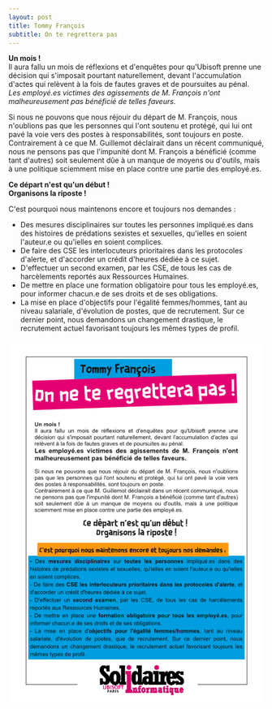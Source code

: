```yaml
---
layout: post
title: Tommy François
subtitle: On te regrettera pas
---
```


**Un mois !**  
Il aura fallu un mois de réflexions et d'enquêtes pour qu'Ubisoft prenne une décision qui s'imposait pourtant naturellement, devant l'accumulation d'actes qui relèvent à la fois de fautes graves et de poursuites au pénal.  
*Les employé.es victimes des agissements de M. François n'ont malheureusement pas bénéficié de telles faveurs.*

Si nous ne pouvons que nous réjouir du départ de M. François, nous n'oublions pas que les personnes qui l'ont soutenu et protégé, qui lui ont pavé la voie vers des postes à responsabilités, sont toujours en poste.  
Contrairement à ce que M. Guillemot déclairait dans un récent communiqué, nous ne pensons pas que l'impunité dont M. François a bénéficié (comme tant d'autres) soit seulement dûe à un manque de moyens ou d'outils, mais à une politique sciemment mise en place contre une partie des employé.es.

**Ce départ n'est qu'un début !   
Organisons la riposte !**

C'est pourquoi nous maintenons encore et toujours nos demandes :  
- Des mesures disciplinaires sur toutes les personnes impliqué.es dans des histoires de prédations sexistes et sexuelles, qu'ielles en soient l'auteur.e ou qu'ielles en soient complices.  
- De faire des CSE les interlocuteurs prioritaires dans les protocoles d'alerte, et d'accorder un crédit d'heures dédiée à ce sujet.  
- D'effectuer un second examen, par les CSE, de tous les cas de harcèlements reportés aux Ressources Humaines.  
- De mettre en place une formation obligatoire pour tous les employé.es, pour informer chacun.e de ses droits et de ses obligations.  
- La mise en place d'objectifs pour l'égalité femmes/hommes, tant au niveau salariale, d'évolution de postes, que de recrutement. Sur ce dernier point, nous demandons un changement drastique, le recrutement actuel favorisant toujours les mêmes types de profil.  

![SIUbiParis](../assets/img/UbisoftParis_Affichage010.png)
